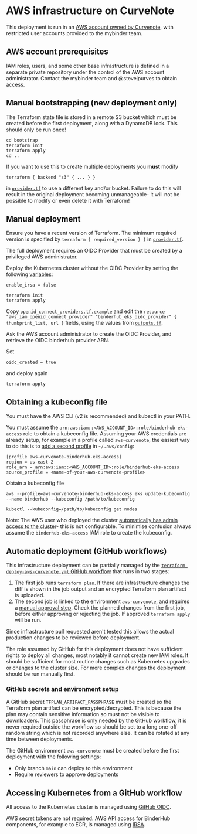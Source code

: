 # AWS infrastructure on CurveNote

This deployment is run in an [AWS account owned by Curvenote](https://github.com/jupyterhub/mybinder.org-deploy/issues/2629), with restricted user accounts provided to the mybinder team.

## AWS account prerequisites

IAM roles, users, and some other base infrastructure is defined in a separate private repository under the control of the AWS account administrator.
Contact the mybinder team and @stevejpurves to obtain access.

## Manual bootstrapping (new deployment only)

The Terraform state file is stored in a remote S3 bucket which must be created before the first deployment, along with a DynamoDB lock.
This should only be run once!

```
cd bootstrap
terraform init
terraform apply
cd ..
```

If you want to use this to create multiple deployments you **must** modify

`terraform { backend "s3" { ... } }`

in [`provider.tf`](provider.tf) to use a different key and/or bucket.
Failure to do this will result in the original deployment becoming unmanageable- it will not be possible to modify or even delete it with Terraform!

## Manual deployment

Ensure you have a recent version of Terraform.
The minimum required version is specified by `terraform { required_version } }` in [`provider.tf`](provider.tf).

The full deployment requires an OIDC Provider that must be created by a privileged AWS administrator.

Deploy the Kubernetes cluster without the OIDC Provider by setting the following [variables](variables.tf):

```
enable_irsa = false
```

```
terraform init
terraform apply
```

Copy [`openid_connect_providers.tf.example`](./openid_connect_providers.tf.example) and edit the `resource "aws_iam_openid_connect_provider" "binderhub_eks_oidc_provider" { thumbprint_list, url }` fields, using the values from [`outputs.tf`](./outputs.tf).

Ask the AWS account administrator to create the OIDC Provider, and retrieve the OIDC binderhub provider ARN.

Set

```
oidc_created = true
```

and deploy again

```
terraform apply
```

## Obtaining a kubeconfig file

You must have the AWS CLI (v2 is recommended) and kubectl in your PATH.

You must assume the `arn:aws:iam::<AWS_ACCOUNT_ID>:role/binderhub-eks-access` role to obtain a kubeconfig file.
Assuming your AWS credentials are already setup, for example in a profile called `aws-curvenote`, the easiest way to do this is to [add a second profile](https://docs.aws.amazon.com/cli/latest/userguide/cli-configure-role.html) in `~/.aws/config`:

```
[profile aws-curvenote-binderhub-eks-access]
region = us-east-2
role_arn = arn:aws:iam::<AWS_ACCOUNT_ID>:role/binderhub-eks-access
source_profile = <name-of-your-aws-curvenote-profile>
```

Obtain a kubeconfig file

```
aws --profile=aws-curvenote-binderhub-eks-access eks update-kubeconfig --name binderhub --kubeconfig /path/to/kubeconfig

kubectl --kubeconfig=/path/to/kubeconfig get nodes
```

Note: The AWS user who deployed the cluster [automatically has admin access to the cluster](https://docs.aws.amazon.com/eks/latest/userguide/add-user-role.html)- this is not configurable.
To minimise confusion always assume the `binderhub-eks-access` IAM role to create the kubeconfig.

## Automatic deployment (GitHub workflows)

This infrastructure deployment can be partially managed by the
[`terraform-deploy-aws-curvenote.yml` GitHub workflow](../../../.github/workflows/terraform-deploy-aws-curvenote.yml) that runs in two stages:

1. The first job runs `terraform plan`.
   If there are infrastructure changes the diff is shown in the job output and an encrypted Terraform plan artifact is uploaded.
2. The second job is linked to the environment `aws-curvenote`, and requires a
   [manual approval step](https://docs.github.com/en/actions/managing-workflow-runs/reviewing-deployments).
   Check the planned changes from the first job, before either approving or rejecting the job.
   If approved `terraform apply` will be run.

Since infrastructure pull requested aren't tested this allows the actual production changes to be reviewed before deployment.

The role assumed by GitHub for this deployment does not have sufficient rights to deploy all changes, most notably it cannot create new IAM roles.
It should be sufficient for most routine changes such as Kubernetes upgrades or changes to the cluster size.
For more complex changes the deployment should be run manually first.

### GitHub secrets and environment setup

A GitHub secret `TFPLAN_ARTIFACT_PASSPHRASE` must be created so the Terraform plan artifact can be encrypted/decrypted.
This is because the plan may contain sensitive information so must not be visible to downloaders.
This passphrase is only needed by the GitHub workflow, it is never required outside the workflow so should be set to a long one-off random string which is not recorded anywhere else.
It can be rotated at any time between deployments.

The GitHub environment `aws-curvenote` must be created before the first deployment with the following settings:

- Only branch `main` can deploy to this environment
- Require reviewers to approve deployments

## Accessing Kubernetes from a GitHub workflow

All access to the Kubernetes cluster is managed using [GitHub OIDC](https://docs.github.com/en/actions/deployment/security-hardening-your-deployments/configuring-openid-connect-in-amazon-web-services).

AWS secret tokens are not required.
AWS API access for BinderHub components, for example to ECR, is managed using [IRSA](https://docs.aws.amazon.com/eks/latest/userguide/iam-roles-for-service-accounts.html).

